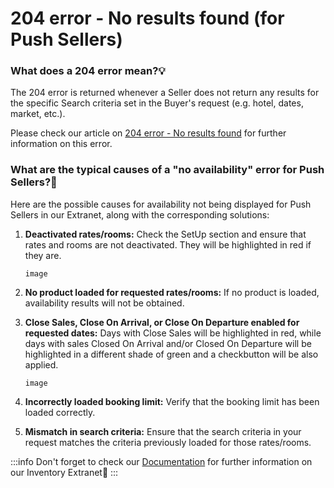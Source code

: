 ﻿---
sidebar_position: 1
---

# 204 error - No results found (for Push Sellers)

### What does a 204 error mean?💡
The 204 error is returned whenever a Seller does not return any results for the specific Search criteria set in the Buyer's request (e.g. hotel, dates, market, etc.).

Please check our article on [204 error - No results found](https://knowledge.travelgate.com/204-error-no-results-found) for further information on this error.

### What are the typical causes of a "no availability" error for Push Sellers?🔎
Here are the possible causes for availability not being displayed for Push Sellers in our Extranet, along with the corresponding solutions:
1. **Deactivated rates/rooms:** Check the SetUp section and ensure that rates and rooms are not deactivated. They will be highlighted in red if they are.

	```
	image
	```

1. **No product loaded for requested rates/rooms:** If no product is loaded, availability results will not be obtained.
1. **Close Sales, Close On Arrival, or Close On Departure enabled for requested dates:** Days with Close Sales will be highlighted in red, while days with sales Closed On Arrival and/or Closed On Departure will be highlighted in a different shade of green and a checkbutton will be also applied.

	```
	image
	```

1. **Incorrectly loaded booking limit:** Verify that the booking limit has been loaded correctly.
1. **Mismatch in search criteria:** Ensure that the search criteria in your request matches the criteria previously loaded for those rates/rooms.

:::info
Don't forget to check our [Documentation](https://docs.travelgatex.com/inventory-x/extranet/) for further information on our Inventory Extranet🚀
:::